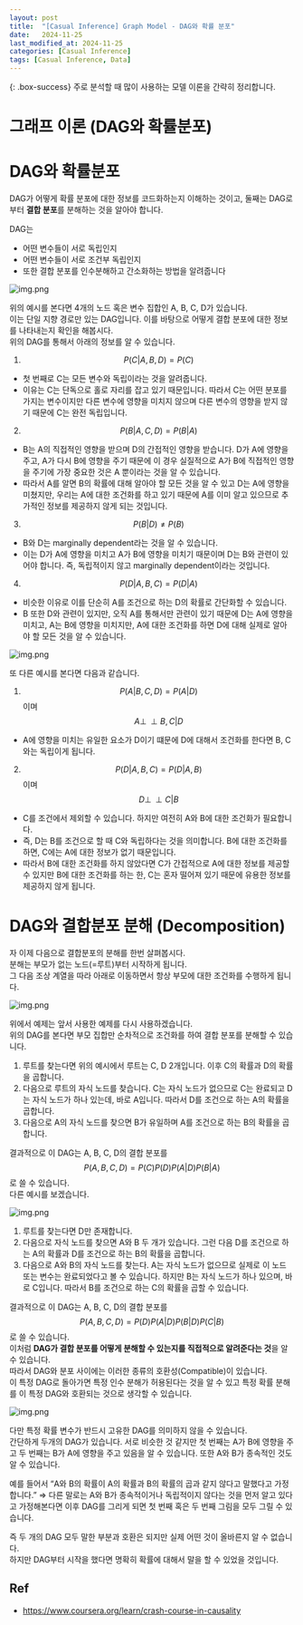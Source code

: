 ```yaml
---
layout: post
title:  "[Casual Inference] Graph Model - DAG와 확률 분포"
date:   2024-11-25
last_modified_at: 2024-11-25
categories: [Casual Inference]
tags: [Casual Inference, Data]
---
```


{: .box-success}
주로 분석할 때 많이 사용하는 모델 이론을 간략히 정리합니다.


# 그래프 이론 (DAG와 확률분포)

# DAG와 확률분포

DAG가 어떻게 확률 분포에 대한 정보를 코드화하는지 이해하는 것이고, 둘째는 DAG로부터 **결합 분포**를 분해하는 것을 알아야 합니다.

DAG는 

- 어떤 변수들이 서로 독립인지
- 어떤 변수들이 서로 조건부 독립인지
- 또한 결합 분포를 인수분해하고 간소화하는 방법을 알려줍니다

![img.png](../../../../img/graph-model(4).png)

위의 예시를 본다면 4개의 노드 혹은 변수 집합인 A, B, C, D가 있습니다.  
이는 단일 지향 경로만 있는 DAG입니다. 이를 바탕으로 어떻게 결합 분포에 대한 정보를 나타내는지 확인을 해봅시다.  
위의 DAG를 통해서 아래의 정보를 알 수 있습니다.  

1. $$P(C|A, B, D) = P(C)$$
- 첫 번째로 C는 모든 변수와 독립이라는 것을 알려줍니다.   
- 이유는 C는 단독으로 홀로 자리를 잡고 있기 때문입니다. 따라서 C는 어떤 분포를 가지는 변수이지만 다른 변수에 영향을 미치지 않으며 다른 변수의 영향을 받지 않기 때문에 C는 완전 독립입니다.

2. $$P(B|A, C, D) = P(B|A)$$
- B는 A의 직접적인 영향을 받으며 D의 간접적인 영향을 받습니다. D가 A에 영향을 주고, A가 다시 B에 영향을 주기 때문에 이 경우 실질적으로 A가 B에 직접적인 영향을 주기에 가장 중요한 것은 A 뿐이라는 것을 알 수 있습니다. 
- 따라서 A를 알면 B의 확률에 대해 알아야 할 모든 것을 알 수 있고 D는 A에 영향을 미쳤지만, 우리는 A에 대한 조건화를 하고 있기 때문에 A를 이미 알고 있으므로 추가적인 정보를 제공하지 않게 되는 것입니다.

3. $$P(B|D) ≠ P(B)$$
- B와 D는 marginally dependent라는 것을 알 수 있습니다. 
- 이는 D가 A에 영향을 미치고 A가 B에 영향을 미치기 때문이며 D는 B와 관련이 있어야 합니다. 즉, 독립적이지 않고 marginally dependent이라는 것입니다.

4. $$P(D|A,B,C) = P(D|A)$$
- 비슷한 이유로 이를 단순히 A를 조건으로 하는 D의 확률로 간단화할 수 있습니다. 
- B 또한 D와 관련이 있지만, 오직 A를 통해서만 관련이 있기 때문에 D는 A에 영향을 미치고, A는 B에 영향을 미치지만, A에 대한 조건화를 하면 D에 대해 실제로 알아야 할 모든 것을 알 수 있습니다.

![img.png](../../../../img/graph-model(5).png)

또 다른 예시를 본다면 다음과 같습니다.

1. $$P(A|B, C, D) = P(A|D)$$ 이며 $$A \perp\!\!\perp B, C |D$$
- A에 영향을 미치는 유일한 요소가 D이기 떄문에 D에 대해서 조건화를 한다면 B, C와는 독립이게 됩니다.

2. $$P(D|A,B,C) = P(D|A,B)$$ 이며 $$D \perp\!\!\perp C |B$$
- C를 조건에서 제외할 수 있습니다. 하지만 여전히 A와 B에 대한 조건화가 필요합니다. 
- 즉, D는 B를 조건으로 할 때 C와 독립하다는 것을 의미합니다. B에 대한 조건화를 하면, C에는 A에 대한 정보가 없기 때문입니다.
- 따라서 B에 대한 조건화를 하지 않았다면 C가 간접적으로 A에 대한 정보를 제공할 수 있지만 B에 대한 조건화를 하는 한, C는 혼자 떨어져 있기 때문에 유용한 정보를 제공하지 않게 됩니다.

# DAG와 결합분포 분해 (Decomposition)

자 이제 다음으로 결합분포의 분해를 한번 살펴봅시다.  
분해는 부모가 없는 노드(=루트)부터 시작하게 됩니다.  
그 다음 조상 계열을 따라 아래로 이동하면서 항상 부모에 대한 조건화를 수행하게 됩니다.  

![img.png](../../../../img/graph-model(4).png)

위에서 예제는 앞서 사용한 예제를 다시 사용하겠습니다.  
위의 DAG를 본다면 부모 집합만 순차적으로 조건화를 하여 결합 분포를 분해할 수 있습니다.  

1. 루트를 찾는다면 위의 예시에서 루트는 C, D 2개입니다. 이후 C의 확률과 D의 확률을 곱합니다.
2. 다음으로 루트의 자식 노드를 찾습니다. C는 자식 노드가 없으므로 C는 완료되고 D는 자식 노드가 하나 있는데, 바로 A입니다. 따라서 D를 조건으로 하는 A의 확률을 곱합니다.
3. 다음으로 A의 자식 노드를 찾으면 B가 유일하며 A를 조건으로 하는 B의 확률을 곱합니다.

결과적으로 이 DAG는 A, B, C, D의 결합 분포를 $$P(A, B, C, D) = P(C)P(D)P(A|D)P(B|A)$$ 로 쓸 수 있습니다.  
다른 예시를 보겠습니다.  

![img.png](../../../../img/graph-model(5).png)


1. 루트를 찾는다면 D만 존재합니다.
2. 다음으로 자식 노드를 찾으면 A와 B 두 개가 있습니다. 그런 다음 D를 조건으로 하는 A의 확률과 D를 조건으로 하는 B의 확률을 곱합니다.
3. 다음으로 A와 B의 자식 노드를 찾는다. A는 자식 노드가 없으므로 실제로 이 노드 또는 변수는 완료되었다고 볼 수 있습니다. 하지만 B는 자식 노드가 하나 있으며, 바로 C입니다. 따라서 B를 조건으로 하는 C의 확률을 곱할 수 있습니다.

결과적으로 이 DAG는 A, B, C, D의 결합 분포를 $$P(A, B, C, D) = P(D)P(A|D)P(B|D)P(C|B)$$로 쓸 수 있습니다.  
이처럼 **DAG가 결합 분포를 어떻게 분해할 수 있는지를 직접적으로 알려준다는 것**을 알 수 있습니다.  
따라서 DAG와 분포 사이에는 이러한 종류의 호환성(Compatible)이 있습니다.  
이 특정 DAG로 돌아가면 특정 인수 분해가 허용된다는 것을 알 수 있고 특정 확률 분해를 이 특정 DAG와 호환되는 것으로 생각할 수 있습니다.

![img.png](../../../../img/graph-model(6).png)

다만 특정 확률 변수가 반드시 고유한 DAG를 의미하지 않을 수 있습니다.  
간단하게 두개의 DAG가 있습니다. 서로 비슷한 것 같지만 첫 번째는 A가 B에 영향을 주고 두 번째는 B가 A에 영향을 주고 있음을 알 수 있습니다. 또한 A와 B가 종속적인 것도 알 수 있습니다.  

예를 들어서  “A와 B의 확률이 A의 확률과 B의 확률의 곱과 같지 않다고 말했다고 가정합니다.” ⇒ 다른 말로는 A와 B가 종속적이거나 독립적이지 않다는 것을 먼저 알고 있다고 가정해본다면 이후 DAG를 그리게 되면 첫 번째 혹은 두 번째 그림을 모두 그릴 수 있습니다.  

즉 두 개의 DAG 모두 말한 부분과 호환은 되지만 실제 어떤 것이 올바른지 알 수 없습니다.  
하지만 DAG부터 시작을 했다면 명확히 확률에 대해서 말을 할 수 있었을 것입니다.  

## Ref
- https://www.coursera.org/learn/crash-course-in-causality